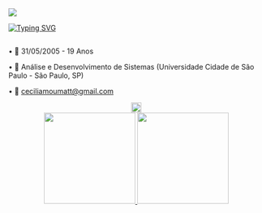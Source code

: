 <img src="https://capsule-render.vercel.app/api?type=waving&color=7c4bbb&height=120&section=header" />

[![Typing SVG](https://readme-typing-svg.demolab.com?font=&weight=500&size=30&pause=1000&color=a470e7&center=true&width=456&lines=Ol%C3%A1%2C+me+chamo+Cecília+Moura)](https://git.io/typing-svg)


## 


• 📅 31/05/2005 - 19 Anos

• 📖 Análise e Desenvolvimento de Sistemas (Universidade Cidade de São Paulo - São Paulo, SP)

• 📧 ceciliamoumatt@gmail.com

  
<div align="center">
  <a href="https://www.linkedin.com/in/cecília-moura-mateus-b8a613342/" target="_blank"><img src="https://img.shields.io/badge/-LinkedIn-%230077B5?style=for-the-badge&logo=linkedin&logoColor=white" height="20em" target="_blank"></a> 
</div>


<div align="center">
  <a href="https://github.com/Cziwa">
  <img height="180em" src="https://github-readme-stats.vercel.app/api?username=cziwa&show_icons=true&theme=jolly"/>
  <img height="180em" src="https://github-readme-stats.vercel.app/api/top-langs/?username=cziwa&show_icons=true&layout=compact&theme=jolly"/>
</div>


